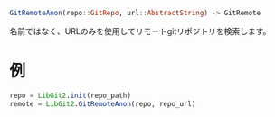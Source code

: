 ```julia
GitRemoteAnon(repo::GitRepo, url::AbstractString) -> GitRemote
```

名前ではなく、URLのみを使用してリモートgitリポジトリを検索します。

# 例

```julia
repo = LibGit2.init(repo_path)
remote = LibGit2.GitRemoteAnon(repo, repo_url)
```
